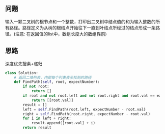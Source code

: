 ## 问题
输入一颗二叉树的根节点和一个整数，打印出二叉树中结点值的和为输入整数的所有路径。路径定义为从树的根结点开始往下一直到叶结点所经过的结点形成一条路径。(注意: 在返回值的list中，数组长度大的数组靠前)

## 思路
深度优先搜素+递归
```python
class Solution:
    # 返回二维列表，内部每个列表表示找到的路径
    def FindPath(self, root, expectNumber):
        if not root:
            return []
        if root and not root.left and not root.right and root.val == expectNumber:
            return [[root.val]]
        result = []
        left = self.FindPath(root.left, expectNumber - root.val)
        right = self.FindPath(root.right, expectNumber - root.val)
        for i in left + right:
            result.append([root.val] + i)
        return result
```
